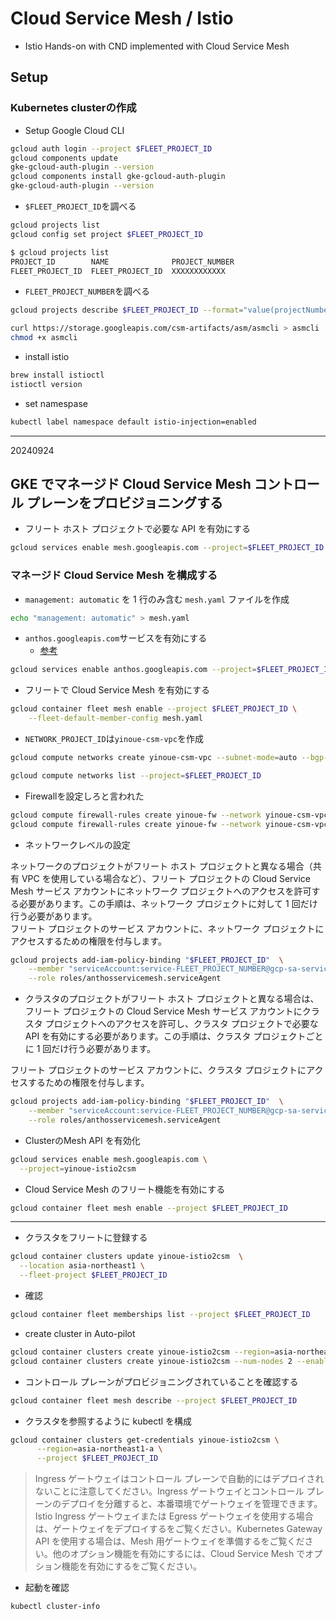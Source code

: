 # Cloud Service Mesh / Istio

- Istio Hands-on with CND implemented with Cloud Service Mesh  

## Setup

### Kubernetes clusterの作成  

- Setup Google Cloud CLI

```bash
gcloud auth login --project $FLEET_PROJECT_ID
gcloud components update
gke-gcloud-auth-plugin --version
gcloud components install gke-gcloud-auth-plugin
gke-gcloud-auth-plugin --version
```

- `$FLEET_PROJECT_ID`を調べる

```bash
gcloud projects list
gcloud config set project $FLEET_PROJECT_ID
```

```bash
$ gcloud projects list
PROJECT_ID        NAME              PROJECT_NUMBER
FLEET_PROJECT_ID  FLEET_PROJECT_ID  XXXXXXXXXXXX
```

- `FLEET_PROJECT_NUMBER`を調べる

```bash
gcloud projects describe $FLEET_PROJECT_ID --format="value(projectNumber)"
```

```bash
curl https://storage.googleapis.com/csm-artifacts/asm/asmcli > asmcli  
chmod +x asmcli  
```

- install istio

```bash
brew install istioctl
istioctl version
```

- set namespase

```bash
kubectl label namespace default istio-injection=enabled  
```

---

20240924

## GKE でマネージド Cloud Service Mesh コントロール プレーンをプロビジョニングする

- フリート ホスト プロジェクトで必要な API を有効にする

```bash
gcloud services enable mesh.googleapis.com --project=$FLEET_PROJECT_ID
```

### マネージド Cloud Service Mesh を構成する

- `management: automatic` を 1 行のみ含む `mesh.yaml` ファイルを作成

```bash
echo "management: automatic" > mesh.yaml
```

- `anthos.googleapis.com`サービスを有効にする
  - [参考](https://cloud.google.com/kubernetes-engine/docs/how-to/enable-gkee?hl=ja)

```bash
gcloud services enable anthos.googleapis.com --project=$FLEET_PROJECT_ID
```

- フリートで Cloud Service Mesh を有効にする

```bash
gcloud container fleet mesh enable --project $FLEET_PROJECT_ID \
    --fleet-default-member-config mesh.yaml
```

- `NETWORK_PROJECT_ID`は`yinoue-csm-vpc`を作成

```bash
gcloud compute networks create yinoue-csm-vpc --subnet-mode=auto --bgp-routing-mode=REGIONAL
```

```bash
gcloud compute networks list --project=$FLEET_PROJECT_ID
```

- Firewallを設定しろと言われた

```bash
gcloud compute firewall-rules create yinoue-fw --network yinoue-csm-vpc --allow tcp:22,tcp:3389,icmp
gcloud compute firewall-rules create yinoue-fw --network yinoue-csm-vpc --allow tcp,udp,icmp --source-ranges <IP_RANGE>
```

- ネットワークレベルの設定

ネットワークのプロジェクトがフリート ホスト プロジェクトと異なる場合（共有 VPC を使用している場合など）、フリート プロジェクトの Cloud Service Mesh サービス アカウントにネットワーク プロジェクトへのアクセスを許可する必要があります。この手順は、ネットワーク プロジェクトに対して 1 回だけ行う必要があります。  
フリート プロジェクトのサービス アカウントに、ネットワーク プロジェクトにアクセスするための権限を付与します。  

```bash
gcloud projects add-iam-policy-binding "$FLEET_PROJECT_ID"  \
    --member "serviceAccount:service-FLEET_PROJECT_NUMBER@gcp-sa-servicemesh.iam.gserviceaccount.com" \
    --role roles/anthosservicemesh.serviceAgent
```

- クラスタのプロジェクトがフリート ホスト プロジェクトと異なる場合は、フリート プロジェクトの Cloud Service Mesh サービス アカウントにクラスタ プロジェクトへのアクセスを許可し、クラスタ プロジェクトで必要な API を有効にする必要があります。この手順は、クラスタ プロジェクトごとに 1 回だけ行う必要があります。

フリート プロジェクトのサービス アカウントに、クラスタ プロジェクトにアクセスするための権限を付与します。

```bash
gcloud projects add-iam-policy-binding "$FLEET_PROJECT_ID"  \
    --member "serviceAccount:service-FLEET_PROJECT_NUMBER@gcp-sa-servicemesh.iam.gserviceaccount.com" \
    --role roles/anthosservicemesh.serviceAgent
```

- ClusterのMesh API を有効化

```bash
gcloud services enable mesh.googleapis.com \
  --project=yinoue-istio2csm
```

- Cloud Service Mesh のフリート機能を有効にする

```bash
gcloud container fleet mesh enable --project $FLEET_PROJECT_ID
```

---

- クラスタをフリートに登録する

```bash
gcloud container clusters update yinoue-istio2csm  \
  --location asia-northeast1 \
  --fleet-project $FLEET_PROJECT_ID
```

- 確認

```bash
gcloud container fleet memberships list --project $FLEET_PROJECT_ID
```

- create cluster in Auto-pilot

```bash
gcloud container clusters create yinoue-istio2csm --region=asia-northeast1  
gcloud container clusters create yinoue-istio2csm --num-nodes 2 --enable-ip-alias --create-subnetwork="" --network=default --labels=team=intern --zone=asia-northeast1-a
```

- コントロール プレーンがプロビジョニングされていることを確認する

```bash
gcloud container fleet mesh describe --project $FLEET_PROJECT_ID
```

- クラスタを参照するように kubectl を構成

```bash
gcloud container clusters get-credentials yinoue-istio2csm \
      --region=asia-northeast1-a \
      --project $FLEET_PROJECT_ID
```

> Ingress ゲートウェイはコントロール プレーンで自動的にはデプロイされないことに注意してください。Ingress ゲートウェイとコントロール プレーンのデプロイを分離すると、本番環境でゲートウェイを管理できます。Istio Ingress ゲートウェイまたは Egress ゲートウェイを使用する場合は、ゲートウェイをデプロイするをご覧ください。Kubernetes Gateway API を使用する場合は、Mesh 用ゲートウェイを準備するをご覧ください。他のオプション機能を有効にするには、Cloud Service Mesh でオプション機能を有効にするをご覧ください。

- 起動を確認

```bash
kubectl cluster-info
```
